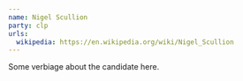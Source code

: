 ```yaml
---
name: Nigel Scullion
party: clp
urls:
  wikipedia: https://en.wikipedia.org/wiki/Nigel_Scullion
---
```

Some verbiage about the candidate here.
